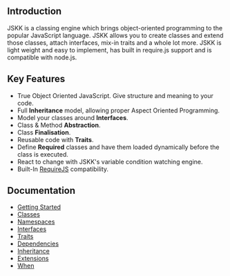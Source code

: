 Introduction
------------

JSKK is a classing engine which brings object-oriented programming to the popular JavaScript language.
JSKK allows you to create classes and extend those classes, attach interfaces, mix-in traits and a
whole lot more. JSKK is light weight and easy to implement, has built in require.js support and
is compatible with node.js.

Key Features
------------

* True Object Oriented JavaScript. Give structure and meaning to your code.
* Full **Inheritance** model, allowing proper Aspect Oriented Programming.
* Model your classes around **Interfaces**.
* Class & Method **Abstraction**.
* Class **Finalisation**.
* Reusable code with **Traits**.
* Define **Required** classes and have them loaded dynamically before the class is executed.
* React to change with JSKK's variable condition watching engine.
* Built-In [RequireJS](http://requirejs.org/) compatibility.

Documentation
-------------

- [Getting Started](getting-started.md)
- [Classes](classes.md)
- [Namespaces](namespaces.md)
- [Interfaces](interfaces.md)
- [Traits](traits.md)
- [Dependencies](dependencies.md)
- [Inheritance](inheritance.md)
- [Extensions](extensions.md)
- [When](when.md)
